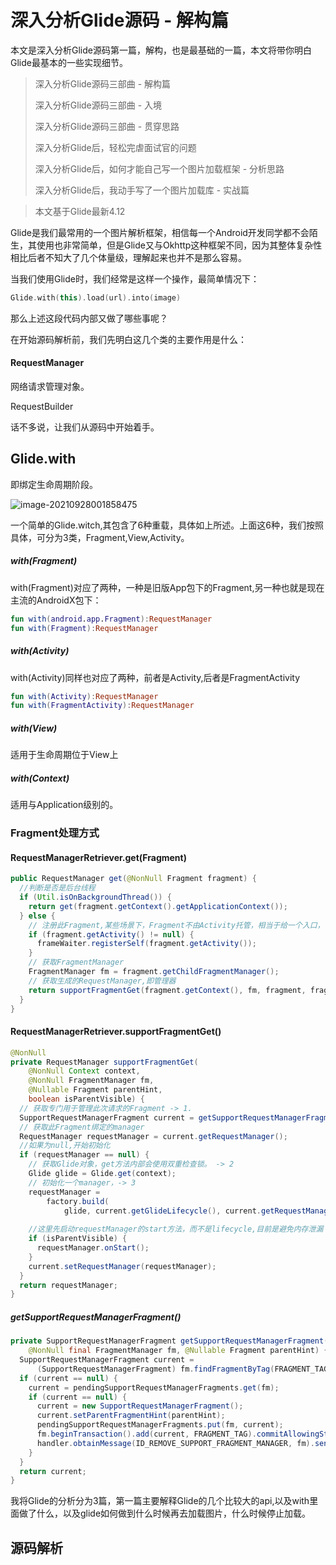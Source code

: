 # 深入分析Glide源码 - 解构篇

本文是深入分析Glide源码第一篇，解构，也是最基础的一篇，本文将带你明白Glide最基本的一些实现细节。

> 深入分析Glide源码三部曲 - 解构篇
>
> 深入分析Glide源码三部曲 - 入境
>
> 深入分析Glide源码三部曲 - 贯穿思路
>
> 深入分析Glide后，轻松完虐面试官的问题
>
> 深入分析Glide后，如何才能自己写一个图片加载框架 - 分析思路
>
> 深入分析Glide后，我动手写了一个图片加载库 - 实战篇

> 本文基于Glide最新4.12

Glide是我们最常用的一个图片解析框架，相信每一个Android开发同学都不会陌生，其使用也非常简单，但是Glide又与Okhttp这种框架不同，因为其整体复杂性相比后者不知大了几个体量级，理解起来也并不是那么容易。

当我们使用Glide时，我们经常是这样一个操作，最简单情况下：

```kotlin
Glide.with(this).load(url).into(image)
```

那么上述这段代码内部又做了哪些事呢？

在开始源码解析前，我们先明白这几个类的主要作用是什么：

#### RequestManager

网络请求管理对象。

RequestBuilder



话不多说，让我们从源码中开始着手。

##  Glide.with

即绑定生命周期阶段。

![image-20210928001858475](https://tva1.sinaimg.cn/large/008i3skNly1guvn8fintwj60r407mt9g02.jpg)

一个简单的Glide.witch,其包含了6种重载，具体如上所述。上面这6种，我们按照具体，可分为3类，Fragment,View,Activity。

##### with(Fragment)

with(Fragment)对应了两种，一种是旧版App包下的Fragment,另一种也就是现在主流的AndroidX包下：

```kotlin
fun with(android.app.Fragment):RequestManager
fun with(Fragment):RequestManager
```

##### with(Activity)

with(Activity)同样也对应了两种，前者是Activity,后者是FragmentActivity

```kotlin
fun with(Activity):RequestManager
fun with(FragmentActivity):RequestManager
```

##### with(View)

适用于生命周期位于View上

##### with(Context)

适用与Application级别的。



### Fragment处理方式

#### RequestManagerRetriever.get(Fragment)

```java
public RequestManager get(@NonNull Fragment fragment) {
  //判断是否是后台线程
  if (Util.isOnBackgroundThread()) {
    return get(fragment.getContext().getApplicationContext());
  } else {
    // 注册此Fragment,某些场景下，Fragment不由Activity托管，相当于给一个入口，便于自己管理
    if (fragment.getActivity() != null) {
      frameWaiter.registerSelf(fragment.getActivity());
    }
    // 获取FragmentManager
    FragmentManager fm = fragment.getChildFragmentManager();
    // 获取生成的RequestManager,即管理器
    return supportFragmentGet(fragment.getContext(), fm, fragment, fragment.isVisible());
  }
}
```



#### RequestManagerRetriever.supportFragmentGet()

```java
@NonNull
private RequestManager supportFragmentGet(
    @NonNull Context context,
    @NonNull FragmentManager fm,
    @Nullable Fragment parentHint,
    boolean isParentVisible) {
  // 获取专门用于管理此次请求的Fragment -> 1.
  SupportRequestManagerFragment current = getSupportRequestManagerFragment(fm, parentHint);
  // 获取此Fragment绑定的manager 
  RequestManager requestManager = current.getRequestManager();
  //如果为null,开始初始化
  if (requestManager == null) {
    // 获取Glide对象，get方法内部会使用双重检查锁。 -> 2
    Glide glide = Glide.get(context);
    // 初始化一个manager，-> 3
    requestManager =
        factory.build(
            glide, current.getGlideLifecycle(), current.getRequestManagerTreeNode(), context);
    
    //这里先启动requestManager的start方法，而不是lifecycle,目前是避免内存泄漏
    if (isParentVisible) {
      requestManager.onStart();
    }
    current.setRequestManager(requestManager);
  }
  return requestManager;
}
```

##### getSupportRequestManagerFragment()

```java
private SupportRequestManagerFragment getSupportRequestManagerFragment(
    @NonNull final FragmentManager fm, @Nullable Fragment parentHint) {
  SupportRequestManagerFragment current =
      (SupportRequestManagerFragment) fm.findFragmentByTag(FRAGMENT_TAG);
  if (current == null) {
    current = pendingSupportRequestManagerFragments.get(fm);
    if (current == null) {
      current = new SupportRequestManagerFragment();
      current.setParentFragmentHint(parentHint);
      pendingSupportRequestManagerFragments.put(fm, current);
      fm.beginTransaction().add(current, FRAGMENT_TAG).commitAllowingStateLoss();
      handler.obtainMessage(ID_REMOVE_SUPPORT_FRAGMENT_MANAGER, fm).sendToTarget();
    }
  }
  return current;
}
```





我将Glide的分析分为3篇，第一篇主要解释Glide的几个比较大的api,以及with里面做了什么，以及glide如何做到什么时候再去加载图片，什么时候停止加载。







## 源码解析



